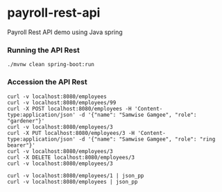 # payroll-rest-api
Payroll Rest API demo using Java spring


### Running the API Rest
```shell
./mvnw clean spring-boot:run
```

### Accession the API Rest
```shell
curl -v localhost:8080/employees
curl -v localhost:8080/employees/99
curl -X POST localhost:8080/employees -H 'Content-type:application/json' -d '{"name": "Samwise Gamgee", "role": "gardener"}'
curl -v localhost:8080/employees/3
curl -X PUT localhost:8080/employees/3 -H 'Content-type:application/json' -d '{"name": "Samwise Gamgee", "role": "ring bearer"}'
curl -v localhost:8080/employees/3
curl -X DELETE localhost:8080/employees/3
curl -v localhost:8080/employees/3

curl -v localhost:8080/employees/1 | json_pp
curl -v localhost:8080/employees | json_pp


```
